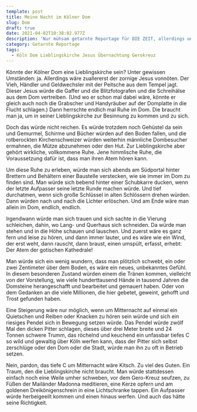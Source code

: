 ```yaml
---
template: post
title: Meine Nacht im Kölner Dom
slug: Dom
draft: true
date: 2021-04-02T10:38:02.977Z
description: 'Nur mühsam getarnte Reportage für DIE ZEIT, allerdings ungedruckt'
category: Getarnte Reportage
tags:
  - Köln Dom Lieblingskirche Jesus Übernachtung Gerokreuz
---
```

Könnte der Kölner Dom eine Lieblingskirche sein? Unter gewissen Umständen: ja. Allerdings wäre zuallererst der zornige Jesus vonnöten. Der Vieh, Händler und Geldwechsler mit der Peitsche aus dem Tempel jagt. Dieser Jesus würde die Gaffer und die Blitzfotografen und die Schreihälse aus dem Dom vertreiben. (Und wo er schon mal dabei wäre, könnte er gleich auch noch die Grabscher und Handyräuber auf der Domplatte in die Flucht schlagen.) Dann herrschte endlich mal Ruhe im Dom. Die braucht man ja, um in seiner Lieblingskirche zur Besinnung zu kommen und zu sich.



Doch das würde nicht reichen. Es würde trotzdem noch Gehüstel da sein und Gemurmel, Schirme und Bücher würden auf den Boden fallen, und die rotberockten Kirchenschweizer würden weiterhin männliche Dombesucher ermahnen, die Mütze abzunehmen oder den Hut. Zur Lieblingskirche aber gehört wirkliche, vollkommene Ruhe. Jene himmlische Ruhe, die Voraussetzung dafür ist, dass man ihren Atem hören kann.



Um diese Ruhe zu erleben, würde man sich abends am Südportal hinter Brettern und Behältern einer Baustelle verstecken, wie sie immer im Dom zu finden sind. Man würde sich bebend hinter einer Schubkarre ducken, wenn der letzte Aufpasser seine letzte Runde machen würde. Und tief durchatmen, wenn sich große Schlüssel in alten Schlössern drehen würden. Dann würden nach und nach die Lichter erlöschen. Und am Ende wäre man allein im Dom, endlich, endlich.



Irgendwann würde man sich trauen und sich sachte in die Vierung schleichen, dahin, wo Lang- und Querhaus sich schneiden. Da würde man stehen und in die Höhe schauen und lauschen. Und zuerst wäre es ganz fern und leise zu hören, und dann immer lauter, und es wäre wie ein Wind, der erst weht, dann rauscht, dann braust, einen umspült, erfasst, erhebt: Der Atem der gotischen Kathedrale!



Man würde sich ein wenig wundern, dass man plötzlich schwebt, ein oder zwei Zentimeter über dem Boden, es wäre ein neues, unbekanntes Gefühl. In diesem besonderen Zustand würden einem die Tränen kommen, vielleicht von der Vorstellung, wie viele hunderttausend Hände in tausend Jahren die Domsteine herangeschafft und bearbeitet und gemauert haben. Oder von dem Gedanken an die viele Millionen, die hier gebetet, geweint, gehofft und Trost gefunden haben.



Eine Steigerung wäre nur möglich, wenn um Mitternacht auf einmal ein Quietschen und Reiben oder Knacken zu hören sein würde und sich ein riesiges Pendel sich in Bewegung setzen würde. Das Pendel würde zwölf Mal den dicken Pitter schlagen, dieses über drei Meter breite und 24 Tonnen schwere Trumm, das röchelnd und keuchend ein unfassbar tiefes C so wild und gewaltig über Köln werfen kann, dass der Pitter sich selbst zerschlüge oder den Dom oder die Stadt, würde man ihn zu oft in Betrieb setzen.



Nein, pardon, das tiefe C um Mitternacht wäre Kitsch. Zu viel des Guten. Ein Traum, den die Lieblingskirche nicht braucht. Man würde stattdessen einfach noch eine Weile umher schweben, vor dem Gero-Kreuz seufzen, zu Füßen der Mailänder Madonna meditieren, eine Kerze opfern und am goldenen Dreikönigenschrein in eine Lichtschranke tappen. Ein Aufpasser würde herbeigeeilt kommen und einen hinaus werfen. Und auch das hätte seine Richtigkeit.